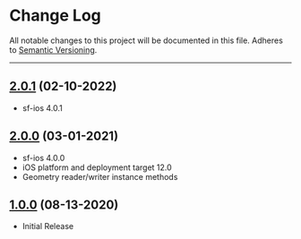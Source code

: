 # Change Log
All notable changes to this project will be documented in this file.
Adheres to [Semantic Versioning](http://semver.org/).

---

## [2.0.1](https://github.com/ngageoint/simple-features-wkt-ios/releases/tag/2.0.1) (02-10-2022)

* sf-ios 4.0.1

## [2.0.0](https://github.com/ngageoint/simple-features-wkt-ios/releases/tag/2.0.0) (03-01-2021)

* sf-ios 4.0.0
* iOS platform and deployment target 12.0
* Geometry reader/writer instance methods

## [1.0.0](https://github.com/ngageoint/simple-features-wkt-ios/releases/tag/1.0.0) (08-13-2020)

* Initial Release
